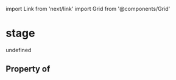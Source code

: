 import Link from 'next/link'
import Grid from '@components/Grid'

# stage

undefined

## Property of



